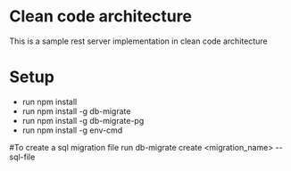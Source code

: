 # Clean code architecture

This is a sample rest server implementation in clean code architecture

# Setup

- run npm install
- run npm install -g db-migrate
- run npm install -g db-migrate-pg
- run npm install -g env-cmd

#To create a sql migration file
run db-migrate create <migration_name> --sql-file
